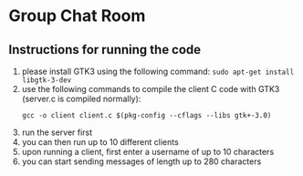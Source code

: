 # Group Chat Room

## Instructions for running the code
1. please install GTK3 using the following command: ```sudo apt-get install libgtk-3-dev ```
2. use the following commands to compile the client C code with GTK3 (server.c is compiled normally):  
    ```
    gcc -o client client.c $(pkg-config --cflags --libs gtk+-3.0)
    
3. run the server first
4. you can then run up to 10 different clients
5. upon running a client, first enter a username of up to 10 characters
6. you can start sending messages of length up to 280 characters
